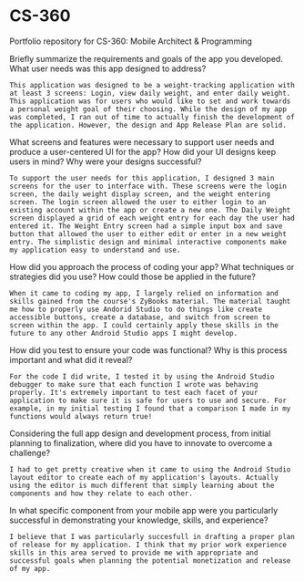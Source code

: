# CS-360
Portfolio repository for CS-360: Mobile Architect &amp; Programming

Briefly summarize the requirements and goals of the app you developed. What user needs was this app designed to address?
    
    This application was designed to be a weight-tracking application with at least 3 screens: Login, view daily weight, and enter daily weight. This application was for users who would like to set and work towards a personal weight goal of their choosing. While the design of my app was completed, I ran out of time to actually finish the development of the application. However, the design and App Release Plan are solid.
    
What screens and features were necessary to support user needs and produce a user-centered UI for the app? How did your UI designs keep users in mind? Why were your designs successful?
  
    To support the user needs for this application, I designed 3 main screens for the user to interface with. These screens were the login screen, the daily weight display screen, and the weight entering screen. The login screen allowed the user to either login to an existing account within the app or create a new one. The Daily Weight screen displayed a grid of each weight entry for each day the user had entered it. The Weight Entry screen had a simple input box and save button that allowed the user to either edit or enter in a new weight entry. The simplistic design and minimal interactive components make my application easy to understand and use.
    
How did you approach the process of coding your app? What techniques or strategies did you use? How could those be applied in the future?

    When it came to coding my app, I largely relied on information and skills gained from the course's ZyBooks material. The material taught me how to properly use Andorid Studio to do things like create accessible buttons, create a database, and switch from screen to screen within the app. I could certainly apply these skills in the future to any other Android Studio apps I might develop.

How did you test to ensure your code was functional? Why is this process important and what did it reveal?

    For the code I did write, I tested it by using the Android Studio debugger to make sure that each function I wrote was behaving properly. It's extremely important to test each facet of your application to make sure it is safe for users to use and secure. For example, in my initial testing I found that a comparison I made in my functions would always return true!

Considering the full app design and development process, from initial planning to finalization, where did you have to innovate to overcome a challenge?

    I had to get pretty creative when it came to using the Android Studio layout editor to create each of my application's layouts. Actually using the editor is much different that simply learning about the components and how they relate to each other.

In what specific component from your mobile app were you particularly successful in demonstrating your knowledge, skills, and experience?

    I believe that I was particularly succesfull in drafting a proper plan of release for my application. I think that my prior work experience skills in this area served to provide me with appropriate and successful goals when planning the potential monetization and release of my app.

